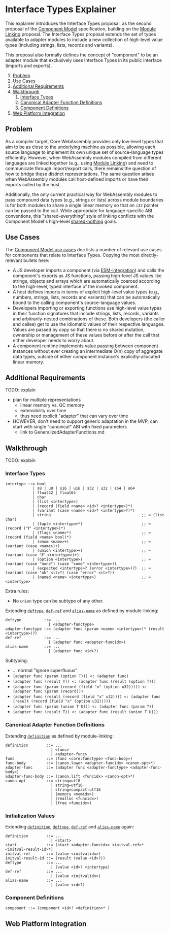 # Interface Types Explainer

This explainer introduces the Interface Types proposal, as the second proposal
of the [Component Model] specification, building on the [Module Linking]
proposal. The Interface Types proposal extends the set of types available to
adapter modules to include a new collection of high-level value types
(including strings, lists, records and variants).

This proposal also formally defines the concept of "component" to be an adapter
module that exclusively uses Interface Types in its public interface (imports
and exports).

1. [Problem](#problem)
2. [Use Cases](#use-cases)
3. [Additional Requirements](#additional-requirements)
4. [Walkthrough](#walkthrough)
   1. [Interface Types](#interface-types)
   2. [Canonical Adapter Function Definitions](#canonical-adapter-function-definitions)
   3. [Component Definitions](#component-definitions)
5. [Web Platform Integration](#web-platform-integration)


## Problem

As a compiler target, Core WebAssembly provides only low-level types that aim
to be as close to the underlying machine as possible, allowing each source
language to implement its own unique set of source-language types efficiently.
However, when WebAssembly modules compiled from different languages are linked
together (e.g., using [Module Linking]) and need to communicate through
import/export calls, there remains the question of how to bridge these distinct
representations. The same question arises when WebAssembly modules call
host-defined imports or have their exports called by the host.

Additionally, the only current practical way for WebAssembly modules to pass
compound data types (e.g., strings or lists) across module boundaries is for
both modules to share a single linear memory so that an `i32` pointer can be
passed to the call. While appropriate for language-specific ABI conventions,
this "shared-everything" style of linking conflicts with the Component Model's
high-level [shared-nothing] goals.


## Use Cases

The [Component Model use cases] doc lists a number of relevant use cases for
components that relate to Interface Types. Copying the most directly-relevant
bullets here:

* A JS developer imports a component (via [ESM-integration]) and calls the
  component's exports as JS functions, passing high-level JS values like
  strings, objects and arrays which are automatically coerced according to the
  high-level, typed interface of the invoked component.
* A host defines imports in terms of explicit high-level value types (e.g.,
  numbers, strings, lists, records and variants) that can be automatically
  bound to the calling component's source-language values.
* Developers importing or exporting functions use high-level value types in
  their function signatures that include strings, lists, records, variants and
  arbitrarily-nested combinations of these. Both developers (the caller and
  callee) get to use the idiomatic values of their respective languages. Values
  are passed by copy so that there is no shared mutation, ownership or
  management of these values before or after the call that either developer
  needs to worry about.
* A component runtime implements value passing between component instances
  without ever creating an intermediate O(n) copy of aggregate data types,
  outside of either component instance's explicitly-allocated linear memory.


## Additional Requirements

TODO: explain

* plan for multiple representations
  * linear memory vs. GC memory
  * extensibility over time
  * thus need explicit "adapter" that can vary over time
* HOWEVER, don't need to support generic adaptation in the MVP, can start with single "canonical"
  ABI with fixed parameters
  * link to GeneralizedAdapterFunctions.md


## Walkthrough

TODO: explain

### Interface Types

```
intertype ::= bool
            | s8 | u8 | s16 | u16 | s32 | u32 | s64 | u64
            | float32 | float64
            | char
            | (list <intertype>)
            | (record (field <name> <id>? <intertype>)*)
            | (variant (case <name> <id>? <intertype>?)*)
            | string                                        ;; ≈ (list char)
            | (tuple <intertype>*)                          ;; ≈ (record ("𝒊" <intertype>)*)
            | (flags <name>*)                               ;; ≈ (record (field <name> bool)*)
            | (enum <name>+)                                ;; ≈ (variant (case <name>)+)
            | (union <intertype>+)                          ;; ≈ (variant (case "𝒊" <intertype>)+)
            | (option <intertype>)                          ;; ≈ (variant (case "none") (case "some" <intertype>))
            | (expected <intertype>? (error <intertype>)?)  ;; ≈ (variant (case "ok" <it>?) (case "error" <it>?))
            | (named <name> <intertype>)                    ;; ≈ <intertype>
```
Extra rules:
* No `union` type can be subtype of any other.

Extending [`deftype`](../module-linking/Explainer.md#import-definitions),
[`def-ref`](../module-linking/Explainer.md#instance-definitions) and
[`alias-name`](../module-linking/Explainer.md#alias-definitions) as defined by
module-linking:
```
deftype          ::= ...
                   | <adapter-functype>
adapter-functype ::= (adapter func (param <name> <intertype>)* (result <intertype>)?)
def-ref          ::= ...
                   | (adapter func <adapter-funcidx>)
alias-name       ::= ...
                   | (adapter func <id>?)
```

Subtyping:
* ... normal "ignore superfluous"
* `(adapter func (param (option T))) <: (adapter func)`
* `(adapter func (result T)) <: (adapter func (result (option T)))`
* `(adapter func (param (record (field "x" (option u32))))) <: (adapter func (param (record)))`
* `(adapter func (result (record (field "x" u32)))) <: (adapter func (result (record (field "x" (option u32)))))`
* `(adapter func (param (union T U))) <: (adapter func (param T))`
* `(adapter func (result T)) <: (adapter func (result (union T U)))`

### Canonical Adapter Function Definitions

Extending [`definition`](../module-linking/Explainer.md#module-definitions) as
defined by module-linking:
```
definition        ::= ...
                    | <func>
                    | <adapter-func>
func              ::= (func <core:functype> <func-body>)
func-body         ::= (canon.lower <adapter-funcidx> <canon-opt>*)
adapter-func      ::= (adapter func <adapter-functype> <adapter-func-body>)
adapter-func-body ::= (canon.lift <funcidx> <canon-opt>*)
canon-opt         ::= string=utf8
                    | string=utf16
                    | string=compact-utf16
                    | (memory <memidx>)
                    | (realloc <funcidx>)
                    | (free <funcidx>)
```

### Initialization Values

Extending [`definition`](../module-linking/Explainer.md#module-definitions),
[`deftype`](../module-linking/Explainer.md#import-definitions),
[`def-ref`](../module-linking/Explainer.md#instance-definitions) and
[`alias-name`](../module-linking/Explainer.md#alias-definitions) again:
```
definition        ::= ...
                    | <start>
start             ::= (start <adapter-funcidx> <initval-ref>* <initval-result-id>*)
initval-ref       ::= (value <initvalidx>)
initval-result-id ::= (result (value <id>?))
deftype           ::= ...
                    | (value <id>? <intertype)
def-ref           ::= ...
                    | (value <initvalidx>)
alias-name        ::= ...
                    | (value <id>?)
```

### Component Definitions

```
component ::= (component <id>? <definition>* )
```


## Web Platform Integration



[Component Model]: ../../high-level
[Component Model use cases]: ../../high-level/UseCases.md
[Module Linking]: ../module-linking
[Shared-Nothing]: ../../high-level/Choices.md
[Design Choices]: ../../high-level/Choices.md

[ESM-integration]: https://github.com/WebAssembly/esm-integration

